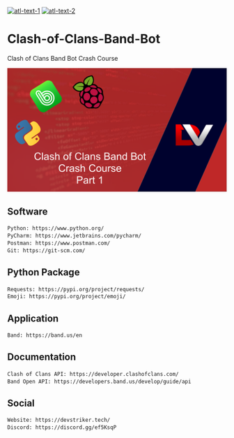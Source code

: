 [![atl-text-1](https://img.shields.io/badge/Version-3.9.1-blue?logo=Python&style=flat)](https://www.python.org/) [![atl-text-2](https://img.shields.io/badge/License-MIT-red?logo=License&style=flat)](https://github.com/KingCobra2018/Python-Flask-CMS/blob/master/LICENSE)

# Clash-of-Clans-Band-Bot
Clash of Clans Band Bot Crash Course

[![Tutorial](https://raw.githubusercontent.com/DevStrikerTech/Python-Security-in-Nutshell/main/asset/Part%20-%201.png)](https://www.youtube.com/watch?v=0OissK4-sRM "Tutorial")

## Software
```bash
Python: https://www.python.org/
PyCharm: https://www.jetbrains.com/pycharm/
Postman: https://www.postman.com/
Git: https://git-scm.com/
```

## Python Package
```bash
Requests: https://pypi.org/project/requests/
Emoji: https://pypi.org/project/emoji/
```

## Application
```bash
Band: https://band.us/en
```

## Documentation
```bash
Clash of Clans API: https://developer.clashofclans.com/
Band Open API: https://developers.band.us/develop/guide/api
```

## Social
```bash
Website: https://devstriker.tech/
Discord: https://discord.gg/ef5KsqP
```
